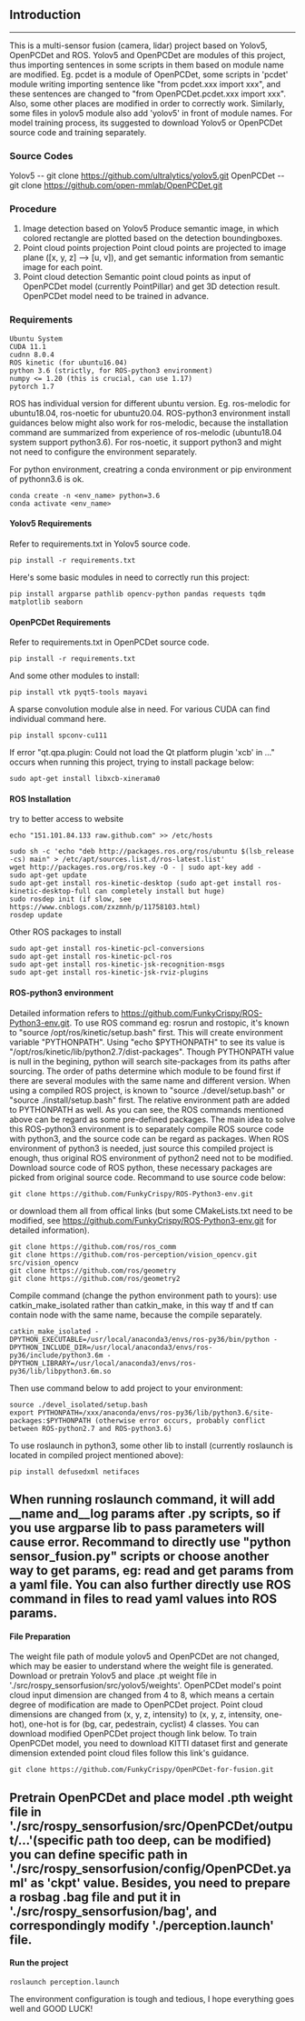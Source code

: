 

## Introduction
---
This is a multi-sensor fusion (camera, lidar) project based on Yolov5, OpenPCDet and ROS.
Yolov5 and OpenPCDet are modules of this project, thus importing sentences in some scripts in them based on module name are modified. Eg. pcdet is a module of OpenPCDet, some scripts in 'pcdet' module writing importing sentence like "from pcdet.xxx import xxx", and these sentences are changed to "from OpenPCDet.pcdet.xxx import xxx". Also, some other places are modified in order to correctly work. Similarly, some files in yolov5 module also add 'yolov5' in front of module names. 
For model training process, its suggested to download Yolov5 or OpenPCDet source code and training separately.


### Source Codes

Yolov5 -- git clone https://github.com/ultralytics/yolov5.git
OpenPCDet -- git clone https://github.com/open-mmlab/OpenPCDet.git

### Procedure
1. Image detection based on Yolov5
   Produce semantic image, in which colored rectangle are plotted based on the detection boundingboxes.
2. Point cloud points projection
   Point cloud points are projected to image plane ([x, y, z] --> [u, v]), and get semantic information from semantic image for each point.
3. Point cloud detection
   Semantic point cloud points as input of OpenPCDet model (currently PointPillar) and get 3D detection result. OpenPCDet model need to be trained in advance.


### Requirements

```
Ubuntu System
CUDA 11.1
cudnn 8.0.4
ROS kinetic (for ubuntu16.04) 
python 3.6 (strictly, for ROS-python3 environment)
numpy <= 1.20 (this is crucial, can use 1.17)
pytorch 1.7
```
ROS has individual version for different ubuntu version. Eg. ros-melodic for ubuntu18.04, ros-noetic for ubuntu20.04.
ROS-python3 environment install guidances below might also work for ros-melodic, because the installation command are summarized from experience of ros-melodic (ubuntu18.04 system support python3.6). For ros-noetic, it support python3 and might not need to configure the environment separately.

For python environment, creatring a conda environment or pip environment of pythonn3.6 is ok.
```
conda create -n <env_name> python=3.6
conda activate <env_name>
```

#### Yolov5 Requirements
Refer to requirements.txt in Yolov5 source code.
```
pip install -r requirements.txt
```
Here's some basic modules in need to correctly run this project:
```
pip install argparse pathlib opencv-python pandas requests tqdm matplotlib seaborn
```

#### OpenPCDet Requirements
Refer to requirements.txt in OpenPCDet source code.
```
pip install -r requirements.txt
```
And some other modules to install:
```
pip install vtk pyqt5-tools mayavi
```
A sparse convolution module alse in need. For various CUDA can find individual command here.
```
pip install spconv-cu111
```
If error "qt.qpa.plugin: Could not load the Qt platform plugin 'xcb' in ..." occurs when running this project, trying to install package below:
```
sudo apt-get install libxcb-xinerama0
```

#### ROS Installation
try to better access to website
```
echo "151.101.84.133 raw.github.com" >> /etc/hosts

```
```
sudo sh -c 'echo "deb http://packages.ros.org/ros/ubuntu $(lsb_release -cs) main" > /etc/apt/sources.list.d/ros-latest.list' 
wget http://packages.ros.org/ros.key -O - | sudo apt-key add - 
sudo apt-get update
sudo apt-get install ros-kinetic-desktop (sudo apt-get install ros-kinetic-desktop-full can completely install but huge)
sudo rosdep init (if slow, see https://www.cnblogs.com/zxzmnh/p/11758103.html)
rosdep update
```
Other ROS packages to install
```
sudo apt-get install ros-kinetic-pcl-conversions
sudo apt-get install ros-kinetic-pcl-ros
sudo apt-get install ros-kinetic-jsk-recognition-msgs
sudo apt-get install ros-kinetic-jsk-rviz-plugins
```

#### ROS-python3 environment
Detailed information refers to https://github.com/FunkyCrispy/ROS-Python3-env.git.
To use ROS command eg: rosrun and rostopic, it's known to "source /opt/ros/kinetic/setup.bash" first. This will create environment variable "PYTHONPATH". Using "echo $PYTHONPATH" to see its value is "/opt/ros/kinetic/lib/python2.7/dist-packages". Though PYTHONPATH value is null in the begining, python will search site-packages from its paths after sourcing. The order of paths determine which module to be found first if there are several modules with the same name and different version.
When using a compiled ROS project, is known to "source ./devel/setup.bash" or "source ./install/setup.bash" first. The relative environment path are added to PYTHONPATH as well. As you can see, the ROS commands mentioned above can be regard as some pre-defined packages.
The main idea to solve this ROS-python3 environment is to separately compile ROS source code with python3, and the source code can be regard as packages. When ROS environment of python3 is needed, just source this compiled project is enough, thus original ROS environment of python2 need not to be modified.
Download source code of ROS python, these necessary packages are picked from original source code.
Recommand to use source code below:
```
git clone https://github.com/FunkyCrispy/ROS-Python3-env.git
```
or download them all from offical links (but some CMakeLists.txt need to be modified, see https://github.com/FunkyCrispy/ROS-Python3-env.git for detailed information). 
```
git clone https://github.com/ros/ros_comm
git clone https://github.com/ros-perception/vision_opencv.git src/vision_opencv
git clone https://github.com/ros/geometry
git clone https://github.com/ros/geometry2
```
Compile command (change the python environment path to yours):
use catkin_make_isolated rather than catkin_make, in this way tf and tf can contain node with the same name, because the compile separately.
```
catkin_make_isolated -DPYTHON_EXECUTABLE=/usr/local/anaconda3/envs/ros-py36/bin/python -DPYTHON_INCLUDE_DIR=/usr/local/anaconda3/envs/ros-py36/include/python3.6m -DPYTHON_LIBRARY=/usr/local/anaconda3/envs/ros-py36/lib/libpython3.6m.so
```
Then use command below to add project to your environment:
```
source ./devel_isolated/setup.bash
export PYTHONPATH=/xxx/anaconda/envs/ros-py36/lib/python3.6/site-packages:$PYTHONPATH (otherwise error occurs, probably conflict between ROS-python2.7 and ROS-python3.6)
```

To use roslaunch in python3, some other lib to install (currently roslaunch is located in compiled project mentioned above):
```
pip install defusedxml netifaces
```

When running roslaunch command, it will add __name and__log params after .py scripts, so if you use argparse lib to pass parameters will cause error. Recommand to directly use "python sensor_fusion.py" scripts or choose another way to get params, eg: read and get params from a yaml file. You can also further directly use ROS command in files to read yaml values into ROS params.
---
#### File Preparation
The weight file path of module yolov5 and OpenPCDet are not changed, which may be easier to understand where the weight file is generated. 
Download or pretrain Yolov5 and place .pt weight file in './src/rospy_sensorfusion/src/yolov5/weights'.
OpenPCDet model's point cloud input dimension are changed from 4 to 8, which means a certain degree of modification are made to OpenPCDet project. Point cloud dimensions are changed from (x, y, z, intensity) to (x, y, z, intensity, one-hot), one-hot is for (bg, car, pedestrain, cyclist) 4 classes.
You can download modified OpenPCDet project though link below. To train OpenPCDet model, you need to download KITTI dataset first and generate dimension extended point cloud files follow this link's guidance.
```
git clone https://github.com/FunkyCrispy/OpenPCDet-for-fusion.git
```
Pretrain OpenPCDet and place model .pth weight file in './src/rospy_sensorfusion/src/OpenPCDet/output/...'(specific path too deep, can be modified) you can define specific path in './src/rospy_sensorfusion/config/OpenPCDet.yaml' as 'ckpt' value.
Besides, you need to prepare a rosbag .bag file and put it in './src/rospy_sensorfusion/bag', and correspondingly modify './perception.launch' file.
---
#### Run the project
```
roslaunch perception.launch
```
The environment configuration is tough and tedious, I hope everything goes well and GOOD LUCK!